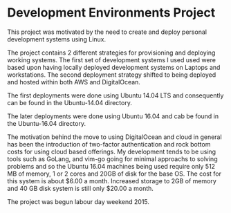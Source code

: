 Development Environments Project
================================


This project was motivated by the need to create and deploy personal development systems using Linux.

The project contains 2 different strategies for provisioning and deploying working systems.  The first set of 
development systems I used used were based upon having locally deployed development systems on Laptops and workstations.
The second deployment strategy shifted to being deployed and hosted within both AWS and DigitalOcean.

The first deployments were done using Ubuntu 14.04 LTS and consequently can be found in the Ubuntu-14.04 directory.

The later deployments were done using Ubuntu 16.04 and cab be found in the Ubuntu-16.04 directory.

The motivation behind the move to using DigitalOcean and cloud in general has been the introduction of
two-factor authentication and rock bottom costs for using cloud based offerings.  My development tends
to be using tools such as GoLang, and vim-go going for minimal approachs to solving problems and
so the Ubuntu 16.04 machines being used require only 512 MB of memory, 1 or 2 cores and 20GB of disk for the base OS.
The cost for this system is about $6.00 a month.  Increased storage to 2GB of memory and 40 GB disk system 
is still only $20.00 a month.

The project was begun labour day weekend 2015. 
